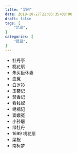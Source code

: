 ```yaml
---
title: "昆剧"
date: 2018-10-27T22:05:35+08:00
draft: false
tags: [
    "昆剧",
]
categories: [
    "昆剧",
]
---
```


- 牡丹亭
- 桃花扇
- 朱买臣休妻
- 血冤
- 白罗衫
- 玉簪记
- 焚香记
- 看钱奴
- 绣襦记
- 窦娥冤
- 小孙屠
- 绿牡丹
- 1699 桃花扇
- 梁祝
- 南柯梦



